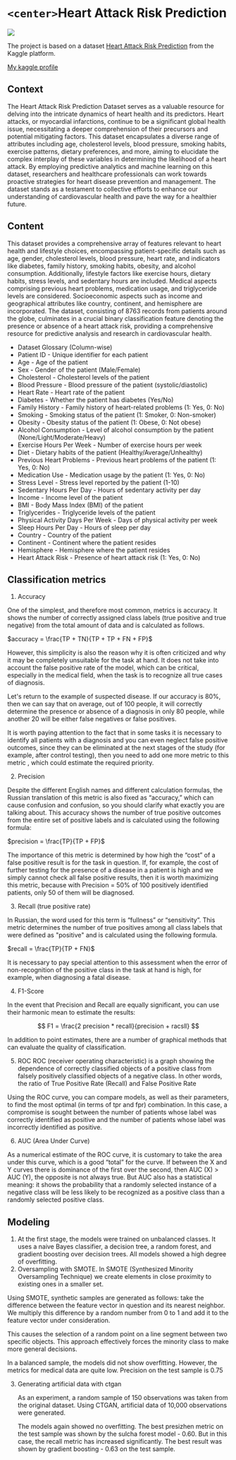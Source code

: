 # `<center>`**Heart Attack Risk Prediction**

![](https://image.shutterstock.com/image-vector/heart-attack-risk-factors-vector-260nw-550350928.jpg)

The project is based on a dataset [Heart Attack Risk Prediction](https://www.kaggle.com/datasets/iamsouravbanerjee/heart-attack-prediction-dataset/data) from the Kaggle platform.

[My kaggle profile](https://www.kaggle.com/dmitriyvishnyakov)

## **Context**

The Heart Attack Risk Prediction Dataset serves as a valuable resource for delving into the intricate dynamics of heart health and its predictors. Heart attacks, or myocardial infarctions, continue to be a significant global health issue, necessitating a deeper comprehension of their precursors and potential mitigating factors. This dataset encapsulates a diverse range of attributes including age, cholesterol levels, blood pressure, smoking habits, exercise patterns, dietary preferences, and more, aiming to elucidate the complex interplay of these variables in determining the likelihood of a heart attack. By employing predictive analytics and machine learning on this dataset, researchers and healthcare professionals can work towards proactive strategies for heart disease prevention and management. The dataset stands as a testament to collective efforts to enhance our understanding of cardiovascular health and pave the way for a healthier future.

## **Content**

This dataset provides a comprehensive array of features relevant to heart health and lifestyle choices, encompassing patient-specific details such as age, gender, cholesterol levels, blood pressure, heart rate, and indicators like diabetes, family history, smoking habits, obesity, and alcohol consumption. Additionally, lifestyle factors like exercise hours, dietary habits, stress levels, and sedentary hours are included. Medical aspects comprising previous heart problems, medication usage, and triglyceride levels are considered. Socioeconomic aspects such as income and geographical attributes like country, continent, and hemisphere are incorporated. The dataset, consisting of 8763 records from patients around the globe, culminates in a crucial binary classification feature denoting the presence or absence of a heart attack risk, providing a comprehensive resource for predictive analysis and research in cardiovascular health.

+ Dataset Glossary (Column-wise)
+ Patient ID - Unique identifier for each patient
+ Age - Age of the patient
+ Sex - Gender of the patient (Male/Female)
+ Cholesterol - Cholesterol levels of the patient
+ Blood Pressure - Blood pressure of the patient (systolic/diastolic)
+ Heart Rate - Heart rate of the patient
+ Diabetes - Whether the patient has diabetes (Yes/No)
+ Family History - Family history of heart-related problems (1: Yes, 0: No)
+ Smoking - Smoking status of the patient (1: Smoker, 0: Non-smoker)
+ Obesity - Obesity status of the patient (1: Obese, 0: Not obese)
+ Alcohol Consumption - Level of alcohol consumption by the patient (None/Light/Moderate/Heavy)
+ Exercise Hours Per Week - Number of exercise hours per week
+ Diet - Dietary habits of the patient (Healthy/Average/Unhealthy)
+ Previous Heart Problems - Previous heart problems of the patient (1: Yes, 0: No)
+ Medication Use - Medication usage by the patient (1: Yes, 0: No)
+ Stress Level - Stress level reported by the patient (1-10)
+ Sedentary Hours Per Day - Hours of sedentary activity per day
+ Income - Income level of the patient
+ BMI - Body Mass Index (BMI) of the patient
+ Triglycerides - Triglyceride levels of the patient
+ Physical Activity Days Per Week - Days of physical activity per week
+ Sleep Hours Per Day - Hours of sleep per day
+ Country - Country of the patient
+ Continent - Continent where the patient resides
+ Hemisphere - Hemisphere where the patient resides
+ Heart Attack Risk - Presence of heart attack risk (1: Yes, 0: No)

## Classification metrics

1. Accuracy

One of the simplest, and therefore most common, metrics is accuracy. It shows the number of correctly assigned class labels (true positive and true negative) from the total amount of data and is calculated as follows.

$accuracy = \frac{TP + TN}{TP + TP + FN + FP}$

However, this simplicity is also the reason why it is often criticized and why it may be completely unsuitable for the task at hand. It does not take into account the false positive rate of the model, which can be critical, especially in the medical field, when the task is to recognize all true cases of diagnosis.

Let's return to the example of suspected disease. If our accuracy is 80%, then we can say that on average, out of 100 people, it will correctly determine the presence or absence of a diagnosis in only 80 people, while another 20 will be either false negatives or false positives.

It is worth paying attention to the fact that in some tasks it is necessary to identify all patients with a diagnosis and you can even neglect false positive outcomes, since they can be eliminated at the next stages of the study (for example, after control testing), then you need to add one more metric to this metric , which could estimate the required priority.

2. Precision

Despite the different English names and different calculation formulas, the Russian translation of this metric is also fixed as “accuracy,” which can cause confusion and confusion, so you should clarify what exactly you are talking about. This accuracy shows the number of true positive outcomes from the entire set of positive labels and is calculated using the following formula:

$precision = \frac{TP}{TP + FP}$

The importance of this metric is determined by how high the “cost” of a false positive result is for the task in question. If, for example, the cost of further testing for the presence of a disease in a patient is high and we simply cannot check all false positive results, then it is worth maximizing this metric, because with Precision = 50% of 100 positively identified patients, only 50 of them will be diagnosed.

3. Recall (true positive rate)

In Russian, the word used for this term is “fullness” or “sensitivity”. This metric determines the number of true positives among all class labels that were defined as "positive" and is calculated using the following formula.

 $recall = \frac{TP}{TP + FN}$

It is necessary to pay special attention to this assessment when the error of non-recognition of the positive class in the task at hand is high, for example, when diagnosing a fatal disease.

 4. F1-Score

In the event that Precision and Recall are equally significant, you can use their harmonic mean to estimate the results:

$$
F1 = \frac{2 precision * recall}{precision + racsll}
$$

In addition to point estimates, there are a number of graphical methods that can evaluate the quality of classification.

5. ROC
   ROC (receiver operating characteristic) is a graph showing the dependence of correctly classified objects of a positive class from falsely positively classified objects of a negative class. In other words, the ratio of True Positive Rate (Recall) and False Positive Rate

Using the ROC curve, you can compare models, as well as their parameters, to find the most optimal (in terms of tpr and fpr) combination. In this case, a compromise is sought between the number of patients whose label was correctly identified as positive and the number of patients whose label was incorrectly identified as positive.

6. AUC (Area Under Curve)

As a numerical estimate of the ROC curve, it is customary to take the area under this curve, which is a good “total” for the curve. If between the X and Y curves there is dominance of the first over the second, then AUC (X) > AUC (Y), the opposite is not always true. But AUC also has a statistical meaning: it shows the probability that a randomly selected instance of a negative class will be less likely to be recognized as a positive class than a randomly selected positive class.

## Modeling

1. At the first stage, the models were trained on unbalanced classes.
   It uses a naive Bayes classifier, a decision tree, a random forest, and gradient boosting over decision trees. All models showed a high degree of overfitting.
2. Oversampling with SMOTE. In SMOTE (Synthesized Minority Oversampling Technique) we create elements in close proximity to existing ones in a smaller set.

Using SMOTE, synthetic samples are generated as follows: take the difference between the feature vector in question and its nearest neighbor. We multiply this difference by a random number from 0 to 1 and add it to the feature vector under consideration.

This causes the selection of a random point on a line segment between two specific objects. This approach effectively forces the minority class to make more general decisions.

In a balanced sample, the models did not show overfitting. However, the metrics for medical data are quite low. Precision on the test sample is 0.75

3. Generating artificial data with ctgan

   As an experiment, a random sample of 150 observations was taken from the original dataset. Using CTGAN, artificial data of 10,000 observations were generated.

   The models again showed no overfitting. The best presizhen metric on the test sample was shown by the sulcha forest model - 0.60. But in this case, the recall metric has increased significantly. The best result was shown by gradient boosting - 0.63 on the test sample.
